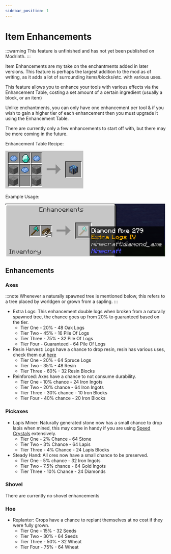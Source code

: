 ```yaml
---
sidebar_position: 1
---
```

# Item Enhancements

:::warning
This feature is unfinished and has not yet been published on Modrinth.
:::


Item Enhancements are my take on the enchantments added in later versions. This feature is perhaps the largest addition to the mod as of writing, as it adds a lot of surrounding items/blocks/etc. with various uses.

This feature allows you to enhance your tools with various effects via the Enhancement Table, costing a set amount of a certain ingredient (usually a block, or an item)

Unlike enchantments, you can only have one enhancement per tool & if you wish to gain a higher tier of each enhancement then you must upgrade it using the Enhancement Table.

There are currently only a few enhancements to start off with, but there may be more coming in the future.

Enhancement Table Recipe:

![Enhancement Table Recipe](/img/recipe/enhancement_table.png)

Example Usage:

![Example Usage of the Enhancement Table](/img/enhancement_table_example.png)

## Enhancements

### Axes
:::note
Whenever a naturally spawned tree is mentioned below, this refers to a tree placed by worldgen or grown from a sapling.
:::

- Extra Logs: This enhancement double logs when broken from a naturally spawned tree, the chance goes up from 20% to guaranteed based on the tier.
    - Tier One - 20% - 48 Oak Logs
    - Tier Two - 45% - 16 Pile Of Logs
    - Tier Three - 75% - 32 Pile Of Logs
    - Tier Four - Guaranteed - 64 Pile Of Logs
- Resin Harvest: Logs have a chance to drop resin, resin has various uses, check them out [here](related_additions/#resin)
    - Tier One - 20% - 64 Spruce Logs
    - Tier Two - 35% - 48 Resin
    - Tier Three - 60% - 32 Resin Blocks
- Reinforced: Axes have a chance to not consume durability.
    - Tier One - 10% chance - 24 Iron Ingots
    - Tier Two - 20% chance - 64 Iron Ingots
    - Tier Three - 30% chance - 10 Iron Blocks
    - Tier Four - 40% chance - 20 Iron Blocks

### Pickaxes
- Lapis Miner: Naturally generated stone now has a small chance to drop lapis when mined, this may come in handy if you are using [Speed Crystals](../misc/#speed-crystals) extensively.
    - Tier One - 2% Chance - 64 Stone
    - Tier Two - 3% Chance - 64 Lapis
    - Tier Three - 4% Chance - 24 Lapis Blocks
- Steady Hand: All ores now have a small chance to be preserved.
    - Tier One - 5% chance - 32 Iron Ingots
    - Tier Two - 7.5% chance - 64 Gold Ingots
    - Tier Three - 10% Chance - 24 Diamonds

### Shovel

There are currently no shovel enhancements

### Hoe
- Replanter: Crops have a chance to replant themselves at no cost if they were fully grown.
    - Tier One - 15% - 32 Seeds
    - Tier Two - 30% - 64 Seeds
    - Tier Three - 50% - 32 Wheat
    - Tier Four - 75% - 64 Wheat